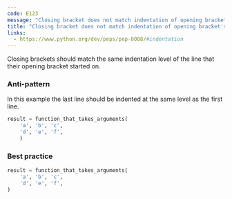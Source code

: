 ```yaml
---
code: E123
message: "Closing bracket does not match indentation of opening bracket's line"
title: "Closing bracket does not match indentation of opening bracket's line (E123)"
links:
  - https://www.python.org/dev/peps/pep-0008/#indentation
---
```


Closing brackets should match the same indentation level of the line that their opening bracket started on.

### Anti-pattern

In this example the last line should be indented at the same level as the first line.

```python
result = function_that_takes_arguments(
    'a', 'b', 'c',
    'd', 'e', 'f',
    )
```

### Best practice

```python
result = function_that_takes_arguments(
    'a', 'b', 'c',
    'd', 'e', 'f',
)
```
